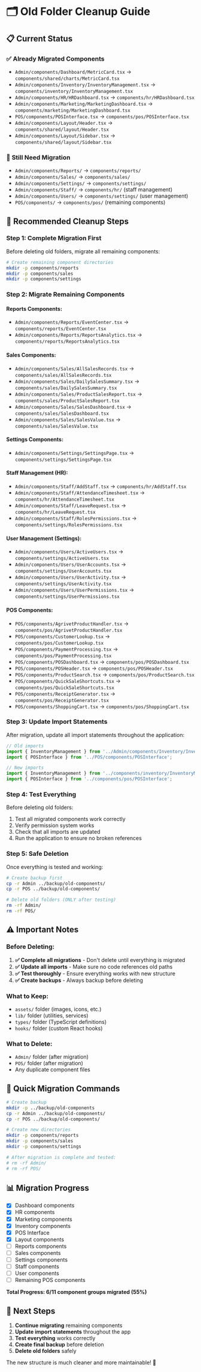 # 🗂️ Old Folder Cleanup Guide

## 📋 **Current Status**

### ✅ **Already Migrated Components**
- `Admin/components/Dashboard/MetricCard.tsx` → `components/shared/charts/MetricCard.tsx`
- `Admin/components/Inventory/InventoryManagement.tsx` → `components/inventory/InventoryManagement.tsx`
- `Admin/components/HR/HRDashboard.tsx` → `components/hr/HRDashboard.tsx`
- `Admin/components/Marketing/MarketingDashboard.tsx` → `components/marketing/MarketingDashboard.tsx`
- `POS/components/POSInterface.tsx` → `components/pos/POSInterface.tsx`
- `Admin/components/Layout/Header.tsx` → `components/shared/layout/Header.tsx`
- `Admin/components/Layout/Sidebar.tsx` → `components/shared/layout/Sidebar.tsx`

### 🔄 **Still Need Migration**
- `Admin/components/Reports/` → `components/reports/`
- `Admin/components/Sales/` → `components/sales/`
- `Admin/components/Settings/` → `components/settings/`
- `Admin/components/Staff/` → `components/hr/` (staff management)
- `Admin/components/Users/` → `components/settings/` (user management)
- `POS/components/` → `components/pos/` (remaining components)

## 🎯 **Recommended Cleanup Steps**

### **Step 1: Complete Migration First**
Before deleting old folders, migrate all remaining components:

```bash
# Create remaining component directories
mkdir -p components/reports
mkdir -p components/sales
mkdir -p components/settings
```

### **Step 2: Migrate Remaining Components**

#### **Reports Components:**
- `Admin/components/Reports/EventCenter.tsx` → `components/reports/EventCenter.tsx`
- `Admin/components/Reports/ReportsAnalytics.tsx` → `components/reports/ReportsAnalytics.tsx`

#### **Sales Components:**
- `Admin/components/Sales/AllSalesRecords.tsx` → `components/sales/AllSalesRecords.tsx`
- `Admin/components/Sales/DailySalesSummary.tsx` → `components/sales/DailySalesSummary.tsx`
- `Admin/components/Sales/ProductSalesReport.tsx` → `components/sales/ProductSalesReport.tsx`
- `Admin/components/Sales/SalesDashboard.tsx` → `components/sales/SalesDashboard.tsx`
- `Admin/components/Sales/SalesValue.tsx` → `components/sales/SalesValue.tsx`

#### **Settings Components:**
- `Admin/components/Settings/SettingsPage.tsx` → `components/settings/SettingsPage.tsx`

#### **Staff Management (HR):**
- `Admin/components/Staff/AddStaff.tsx` → `components/hr/AddStaff.tsx`
- `Admin/components/Staff/AttendanceTimesheet.tsx` → `components/hr/AttendanceTimesheet.tsx`
- `Admin/components/Staff/LeaveRequest.tsx` → `components/hr/LeaveRequest.tsx`
- `Admin/components/Staff/RolesPermissions.tsx` → `components/settings/RolesPermissions.tsx`

#### **User Management (Settings):**
- `Admin/components/Users/ActiveUsers.tsx` → `components/settings/ActiveUsers.tsx`
- `Admin/components/Users/UserAccounts.tsx` → `components/settings/UserAccounts.tsx`
- `Admin/components/Users/UserActivity.tsx` → `components/settings/UserActivity.tsx`
- `Admin/components/Users/UserPermissions.tsx` → `components/settings/UserPermissions.tsx`

#### **POS Components:**
- `POS/components/AgrivetProductHandler.tsx` → `components/pos/AgrivetProductHandler.tsx`
- `POS/components/CustomerLookup.tsx` → `components/pos/CustomerLookup.tsx`
- `POS/components/PaymentProcessing.tsx` → `components/pos/PaymentProcessing.tsx`
- `POS/components/POSDashboard.tsx` → `components/pos/POSDashboard.tsx`
- `POS/components/POSHeader.tsx` → `components/pos/POSHeader.tsx`
- `POS/components/ProductSearch.tsx` → `components/pos/ProductSearch.tsx`
- `POS/components/QuickSaleShortcuts.tsx` → `components/pos/QuickSaleShortcuts.tsx`
- `POS/components/ReceiptGenerator.tsx` → `components/pos/ReceiptGenerator.tsx`
- `POS/components/ShoppingCart.tsx` → `components/pos/ShoppingCart.tsx`

### **Step 3: Update Import Statements**
After migration, update all import statements throughout the application:

```typescript
// Old imports
import { InventoryManagement } from '../Admin/components/Inventory/InventoryManagement';
import { POSInterface } from '../POS/components/POSInterface';

// New imports
import { InventoryManagement } from '../components/inventory/InventoryManagement';
import { POSInterface } from '../components/pos/POSInterface';
```

### **Step 4: Test Everything**
Before deleting old folders:
1. Test all migrated components work correctly
2. Verify permission system works
3. Check that all imports are updated
4. Run the application to ensure no broken references

### **Step 5: Safe Deletion**
Once everything is tested and working:

```bash
# Create backup first
cp -r Admin ../backup/old-components/
cp -r POS ../backup/old-components/

# Delete old folders (ONLY after testing)
rm -rf Admin/
rm -rf POS/
```

## ⚠️ **Important Notes**

### **Before Deleting:**
1. **✅ Complete all migrations** - Don't delete until everything is migrated
2. **✅ Update all imports** - Make sure no code references old paths
3. **✅ Test thoroughly** - Ensure everything works with new structure
4. **✅ Create backups** - Always backup before deleting

### **What to Keep:**
- `assets/` folder (images, icons, etc.)
- `lib/` folder (utilities, services)
- `types/` folder (TypeScript definitions)
- `hooks/` folder (custom React hooks)

### **What to Delete:**
- `Admin/` folder (after migration)
- `POS/` folder (after migration)
- Any duplicate component files

## 🚀 **Quick Migration Commands**

```bash
# Create backup
mkdir -p ../backup/old-components
cp -r Admin ../backup/old-components/
cp -r POS ../backup/old-components/

# Create new directories
mkdir -p components/reports
mkdir -p components/sales
mkdir -p components/settings

# After migration is complete and tested:
# rm -rf Admin/
# rm -rf POS/
```

## 📊 **Migration Progress**

- [x] Dashboard components
- [x] HR components  
- [x] Marketing components
- [x] Inventory components
- [x] POS Interface
- [x] Layout components
- [ ] Reports components
- [ ] Sales components
- [ ] Settings components
- [ ] Staff components
- [ ] User components
- [ ] Remaining POS components

**Total Progress: 6/11 component groups migrated (55%)**

## 🎯 **Next Steps**

1. **Continue migrating** remaining components
2. **Update import statements** throughout the app
3. **Test everything** works correctly
4. **Create final backup** before deletion
5. **Delete old folders** safely

The new structure is much cleaner and more maintainable! 🎉





















